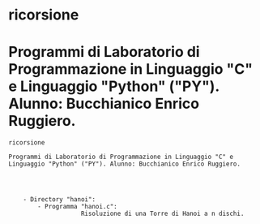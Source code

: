 # ricorsione

# Programmi di Laboratorio di Programmazione in Linguaggio "C" e Linguaggio "Python" ("PY"). Alunno: Bucchianico Enrico Ruggiero.


	ricorsione

	Programmi di Laboratorio di Programmazione in Linguaggio "C" e Linguaggio "Python" ("PY"). Alunno: Bucchianico Enrico Ruggiero.
	
	

	
		- Directory "hanoi":
			- Programma "hanoi.c": 
						Risoluzione di una Torre di Hanoi a n dischi.
